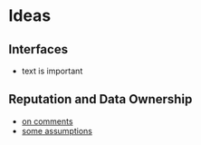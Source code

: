 # Ideas

## Interfaces

* text is important

## Reputation and Data Ownership

* [on comments](comments.md)
* [some assumptions](assumptions.md)